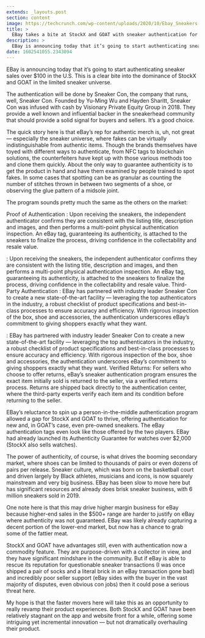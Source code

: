 ```yaml
--- 
extends: _layouts.post 
section: content 
image: https://techcrunch.com/wp-content/uploads/2020/10/Ebay_Sneakers-186-16x9-LOGO.jpg?w=711 
title: > 
  EBay takes a bite at StockX and GOAT with sneaker authentication for sales $100+ in the US – TechCrunch 
description: > 
  EBay is announcing today that it’s going to start authenticating sneaker sales over $100 in the U.S.This is a clear bite into the dominance of StockX and GOAT in the limited sneaker universe.The authentication will be done by Sneaker Con, the company that runs, well, Sneaker Con.Verified Returns: For sellers who choose to offer returns, eBay’s sneaker authentication program ensures the exact item initially sold is returned to the seller, via a verified returns process.The eBay authentication tags even look like those offered by the two players. 
date: 1602541055.2343094 
--- 
```

EBay is announcing today that it’s going to start authenticating sneaker sales over $100 in the U.S. This is a clear bite into the dominance of StockX and GOAT in the limited sneaker universe.

The authentication will be done by Sneaker Con, the company that runs, well, Sneaker Con. Founded by Yu-Ming Wu and Hayden Sharitt, Sneaker Con was infused with cash by Visionary Private Equity Group in 2018. They provide a well known and influential backer in the sneakerhead community that should provide a solid signal for buyers and sellers. It’s a good choice.

The quick story here is that eBay’s rep for authentic merch is, uh, not great — especially the sneaker universe, where fakes can be virtually indistinguishable from authentic items. Though the brands themselves have toyed with different ways to authenticate, from NFC tags to blockchain solutions, the counterfeiters have kept up with those various methods too and clone them quickly. About the only way to guarantee authenticity is to get the product in hand and have them examined by people trained to spot fakes. In some cases that spotting can be as granular as counting the number of stitches thrown in between two segments of a shoe, or observing the glue pattern of a midsole joint.

The program sounds pretty much the same as the others on the market:

Proof of Authentication : Upon receiving the sneakers, the independent authenticator confirms they are consistent with the listing title, description and images, and then performs a multi-point physical authentication inspection. An eBay tag, guaranteeing its authenticity, is attached to the sneakers to finalize the process, driving confidence in the collectability and resale value.

: Upon receiving the sneakers, the independent authenticator confirms they are consistent with the listing title, description and images, and then performs a multi-point physical authentication inspection. An eBay tag, guaranteeing its authenticity, is attached to the sneakers to finalize the process, driving confidence in the collectability and resale value. Third-Party Authentication : EBay has partnered with industry leader Sneaker Con to create a new state-of-the-art facility — leveraging the top authenticators in the industry, a robust checklist of product specifications and best-in-class processes to ensure accuracy and efficiency. With rigorous inspection of the box, shoe and accessories, the authentication underscores eBay’s commitment to giving shoppers exactly what they want.

: EBay has partnered with industry leader Sneaker Con to create a new state-of-the-art facility — leveraging the top authenticators in the industry, a robust checklist of product specifications and best-in-class processes to ensure accuracy and efficiency. With rigorous inspection of the box, shoe and accessories, the authentication underscores eBay’s commitment to giving shoppers exactly what they want. Verified Returns: For sellers who choose to offer returns, eBay’s sneaker authentication program ensures the exact item initially sold is returned to the seller, via a verified returns process. Returns are shipped back directly to the authentication center, where the third-party experts verify each item and its condition before returning to the seller.

EBay’s reluctance to spin up a person-in-the-middle authentication program allowed a gap for StockX and GOAT to thrive, offering authentication for new and, in GOAT’s case, even pre-owned sneakers. The eBay authentication tags even look like those offered by the two players. EBay had already launched its Authenticity Guarantee for watches over $2,000 (StockX also sells watches).

The power of authenticity, of course, is what drives the booming secondary market, where shoes can be limited to thousands of pairs or even dozens of pairs per release. Sneaker culture, which was born on the basketball court and driven largely by Black athletes, musicians and icons, is now squarely mainstream and very big business. EBay has been slow to move here but has significant resources and already does brisk sneaker business, with 6 million sneakers sold in 2019.

One note here is that this may drive higher margin business for eBay because higher-end sales in the $500+ range are harder to justify on eBay where authenticity was not guaranteed. EBay was likely already capturing a decent portion of the lower-end market, but now has a chance to grab some of the fattier meat.

StockX and GOAT have advantages still, even with authentication now a commodity feature. They are purpose-driven with a collector in view, and they have significant mindshare in the community. But if eBay is able to rescue its reputation for questionable sneaker transactions (I was once shipped a pair of socks and a literal brick in an eBay transaction gone bad) and incredibly poor seller support (eBay sides with the buyer in the vast majority of disputes, even obvious con jobs) then it could pose a serious threat here.

My hope is that the faster movers here will take this as an opportunity to really revamp their product experiences. Both StockX and GOAT have been relatively stagnant on the app and website front for a while, offering some intriguing yet incremental innovation — but not dramatically overhauling their product.